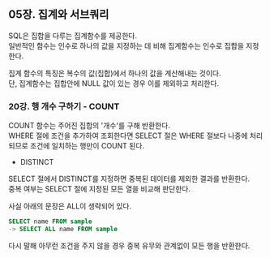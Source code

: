 ## 05장. 집계와 서브쿼리

SQL은 집합을 다루는 집계함수를 제공한다.<br/>
일반적인 함수는 인수로 하나의 값을 지정하는 데 비해 집계함수는 인수로 집합을 지정한다.

집계 함수의 특징은 복수의 값(집합)에서 하나의 값을 계산해내는 것이다.<br/>
단, 집계함수는 집합안에 NULL 값이 있는 경우 이를 제외하고 처리한다.

### 20강. 행 개수 구하기 - COUNT

COUNT 함수는 주어진 집합의 '개수'를 구해 반환한다.<br/>
WHERE 절에 조건을 추가하여 조회한다면 SELECT 절은 WHERE 절보다 나중에 처리되므로 조건에 일치하는 행만이 COUNT 된다.

- DISTINCT

SELECT 절에서 DISTINCT를 지정하면 중복된 데이터를 제외한 결과를 반환한다.<br/>
중복 여부는 SELECT 절에 지정된 모든 열을 비교해 판단한다.

사실 아래의 문장은 ALL이 생략되어 있다.
```sql
SELECT name FROM sample
-> SELECT ALL name FROM sample
```
다시 말해 아무런 조건을 주지 않을 경우 중복 유무와 관계없이 모든 행을 반환한다.

